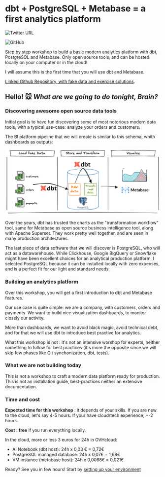 # dbt + PostgreSQL + Metabase = a first analytics platform

![Twitter URL](https://img.shields.io/twitter/url?label=Author&style=social&url=https%3A%2F%2Ftwitter.com%2FBastienOvh)

![GitHub](https://img.shields.io/github/license/baaastijn/dbt-postgresql-metabase-workshop)

Step by step workshop to build a basic modern analytics platform with dbt, PostgreSQL and Metabase.
Only open source tools, and can be hosted locally on your computer or in the cloud!

I will assume this is the first time that you will use dbt and Metabase.

[Linked Github Repository, with fake data and exercise solutions](https://github.com/baaastijn/dbt-postgresql-metabase-workshop).


## Hello! :mouse: *What are we going to do tonight, Brain?* 

### Discovering awesome open source data tools

Initial goal is to have fun discovering some of most notorious modern data tools, with a typical use-case: analyze your orders and customers.

The BI platform pipeline that we will create is similar to this schema, whith dashboards as outputs: 

![first BI platform](img/dbt-postgresql-metabase.png)

Over the years, dbt has trusted the charts as the "transformation workflow" tool, same for Metabase as open source business intelligence tool, along with Apache Superset. They work pretty well together, and are seen in many production architectures.

The last piece of data software that we will discover is PostgreSQL, who will act as a datawarehouse.
While Clickhouse, Google BigQuery or Snowflake might have been excellent choices for an analytical production platform, I selected PostgreSQL because it can be installed locally with zero expenses, and is a perfect fit for our light and standard needs.

### Building an analytics platform

Over this workshop, you will get a first introduction to dbt and Metabase features.

Our use case is quite simple: we are a company, with customers, orders and payments.
We want to build nice visualization dashboards, to monitor closely our activity.

More than dashboards, we want to avoid black magic, avoid technical debt, and for that we will use dbt to introduce best practive for analytics.

What this workshop is not : it's not an intensive worshop for experts, neither something to follow for best practices (it's more the opposite since we will skip few phases like Git synchonization, dbt, tests).

### What we are not building today

This is not a workshop to craft a modern data platform ready for production.
This is not an installation guide, best-practices neither an extensive documentation.

### Time and cost

**Expected time for this workshop** : it depends of your skills. If you are new to the cloud, let's say 4-5 hours.
If your have cloud/tech experience, +-2 hours.

**Cost** : **free** if you run everything locally. 

In the cloud, more or less 3 euros for 24h in OVHcloud:

 - AI Notebook (dbt host): 24h x 0,03 € = 0,72€
 - PostgreSQL managed database: 24h x 0,07€ = 1,68€
 - VM instance (metabase host): 24h x 0,0088€ = 0,021€

Ready? See you in few hours! Start by [setting up your environment](part1setup.md)